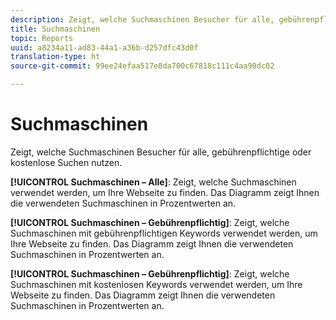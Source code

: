 ```yaml
---
description: Zeigt, welche Suchmaschinen Besucher für alle, gebührenpflichtige oder kostenlose Suchen nutzen.
title: Suchmaschinen
topic: Reports
uuid: a8234a11-ad83-44a1-a36b-d257dfc43d0f
translation-type: ht
source-git-commit: 99ee24efaa517e8da700c67818c111c4aa90dc02

---
```



# Suchmaschinen

Zeigt, welche Suchmaschinen Besucher für alle, gebührenpflichtige oder kostenlose Suchen nutzen.

**[!UICONTROL Suchmaschinen – Alle]**: Zeigt, welche Suchmaschinen verwendet werden, um Ihre Webseite zu finden. Das Diagramm zeigt Ihnen die verwendeten Suchmaschinen in Prozentwerten an.

**[!UICONTROL Suchmaschinen – Gebührenpflichtig]**: Zeigt, welche Suchmaschinen mit gebührenpflichtigen Keywords verwendet werden, um Ihre Webseite zu finden. Das Diagramm zeigt Ihnen die verwendeten Suchmaschinen in Prozentwerten an.

**[!UICONTROL Suchmaschinen – Gebührenpflichtig]**: Zeigt, welche Suchmaschinen mit kostenlosen Keywords verwendet werden, um Ihre Webseite zu finden. Das Diagramm zeigt Ihnen die verwendeten Suchmaschinen in Prozentwerten an.
